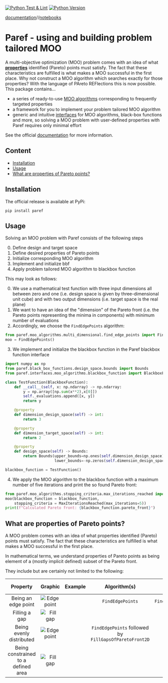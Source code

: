 [![Python Test & Lint](https://github.com/nicolaipalm/paref/actions/workflows/python-test.yml/badge.svg)](https://github.com/nicolaipalm/paref/actions/workflows/python-test.yml)
[![Python Version](https://img.shields.io/badge/python-3.9+-blue.svg?style=plastic)](https://www.python.org/downloads/)


[documentation](https://paref.readthedocs.io/en/latest/)//[notebooks](https://github.com/nicolaipalm/paref/tree/main/docs/notebooks)

# Paref - using and building problem tailored MOO

A multi-objective optimization (MOO) problem comes with an idea of what **[
properties](#what-are-properties-of-pareto-points)** identified (Pareto) points must satisfy.
The fact that these characteristics are fulfilled is what makes a MOO successful in the first place.
Why not construct a MOO algorithm which searches exactly for those properties?
With the language of PAreto REFlections this is now possible.
This package contains...

- a series of ready-to-use [MOO algorithms](https://github.com/nicolaipalm/paref/tree/main/paref/moo_algorithms) corresponding to frequently targeted properties
- a framework for you to implement your problem tailored MOO algorithm
- generic and intuitive [interfaces](https://github.com/nicolaipalm/paref/tree/main/paref/interfaces) for MOO algorithms, black-box functions and more, so solving a MOO problem with user-defined properties with Paref requires only minimal effort

See the official [documentation](https://paref.readthedocs.io/en/latest/) for more information.

## Content

- [Installation](#installation)
- [Usage](#usage)
- [What are properties of Pareto points?](#what-are-properties-of-pareto-points)

## Installation

The official release is available at PyPi:

```
pip install paref
```

## Usage

Solving an MOO problem with Paref consists of the following steps

0. Define design and target space
1. Define desired properties of Pareto points
2. Initialize corresponding MOO algorithm
3. Implement and initialize bbf
4. Apply problem tailored MOO algorithm to blackbox function

This may look as follows:

0. We use a mathematical test function with three input dimensions all between zero and one (i.e. design space is given by three-dimensional unit cube) and with two output dimensions (i.e. target space is the real plane)
1. We want to have an idea of the "dimension" of the Pareto front (i.e. the Pareto points representing the minima in
   components) with minimum number of evaluations
2. Accordingly, we choose the ``FindEdgePoints`` algorithm:

```python
from paref.moo_algorithms.multi_dimensional.find_edge_points import FindEdgePoints
moo = FindEdgePoints()
```

3. We implement and initialize the blackbox function in the Paref blackbox function interface

```python
import numpy as np
from paref.black_box_functions.design_space.bounds import Bounds
from paref.interfaces.moo_algorithms.blackbox_function import BlackboxFunction

class TestFunction(BlackboxFunction):
    def __call__(self, x: np.ndarray) -> np.ndarray:
        y = np.array([np.sum(x**2),x[0]])
        self._evaluations.append([x, y])
        return y

    @property
    def dimension_design_space(self) -> int:
        return 3

    @property
    def dimension_target_space(self) -> int:
        return 2

    @property
    def design_space(self) -> Bounds:
        return Bounds(upper_bounds=np.ones(self.dimension_design_space),
                      lower_bounds=-np.zeros(self.dimension_design_space))

blackbox_function = TestFunction()
```

4. We apply the MOO algorithm to the blackbox function with a maximum number of five iterations and print the so found Pareto front:
```python
from paref.moo_algorithms.stopping_criteria.max_iterations_reached import MaxIterationsReached
moo(blackbox_function = blackbox_function,
    stopping_criteria = MaxIterationsReached(max_iterations=5))
print(f"Calculated Pareto front: {blackbox_function.pareto_front}")
```

## What are properties of Pareto points?
A MOO problem comes with an idea of what properties identified (Pareto) points must satisfy.
The fact that these characteristics are fulfilled is what makes a MOO successful in the first place.

In mathematical terms, we understand properties of Pareto points as being element of a
(mostly implicit defined) subset of the Pareto front.

They include but are certainly not limited to the following:

|              Property               |                                       Graphic                                        | Example |                        Algorithm(s)                         |          Sequence           |  Pareto reflection   |
|:-----------------------------------:|:------------------------------------------------------------------------------------:|:-------:|:-----------------------------------------------------------:|:---------------------------:|:--------------------:|
|         Being an edge point         |     ![Edge point](./docs/graphics/plots/reflections/FindEdgePointsSequence.svg)      |         |                     ``FindEdgePoints``                      | ``FindEdgePointsSequence``  |                      |
|            Filling a gap            |             ![Fill gap](./docs/graphics/plots/reflections/FillGap2D.svg)             |         |                                                             |                             |    ``FillGap2D``     |
|      Being evenly distributed       | ![Edge point](./docs/graphics/plots/reflections/FillGapsOfParetoFrontSequence2D.svg) |         | ``FindEdgePoints`` followed by ``FillGapsOfParetoFront2D``  |                             |                      |
| Being constrained to a defined area |          ![Fill gap](./docs/graphics/plots/reflections/RestrictByPoint.svg)          |         |                                                             |                             | ``RestrictByPoint``  |
